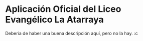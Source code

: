 # Aplicación Oficial del Liceo Evangélico La Atarraya

Debería de haber una buena descripción aquí, pero no la hay. :c
